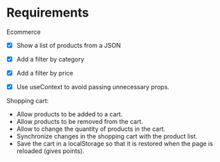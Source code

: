 # Requirements

Ecommerce

- [x] Show a list of products from a JSON
- [x] Add a filter by category
- [x] Add a filter by price

- [x] Use useContext to avoid passing unnecessary props.

Shopping cart:

-  Allow products to be added to a cart.
-  Allow products to be removed from the cart.
-  Allow to change the quantity of products in the cart.
-  Synchronize changes in the shopping cart with the product list.
-  Save the cart in a localStorage so that it is restored when the page is reloaded (gives points).